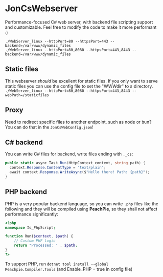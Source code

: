 # JonCsWebserver
Performance-focused C# web server, with backend file scripting support and customizable.
Feel free to modify the code to make it more performant :)

`./WebServer_linux --httpPort=80 --httpsPort=443 --backend=/var/www/dynamic_files`<br/>
`./WebServer_linux --httpPort=80,8080 --httpsPort=443,8443 --backend=/var/www/dynamic_files`

## Static files
This webserver *should* be excellent for static files. If you only want to serve static files you can use the config file to set the "WWWdir" to a directory.
`./WebServer_linux --httpPort=80,8080 --httpsPort=443,8443 --webPath=/staticfiles`

## Proxy
Need to redirect specific files to another endpoint, such as node or bun? You can do that in the `JonCsWebConfig.json`!

## C# backend
You can write C# files for backend, write files ending with `._cs`:
```cs
public static async Task Run(HttpContext context, string path) {
  context.Response.ContentType = "text/plain";
  await context.Response.WriteAsync($"Hello there! Path: {path}");
}
```

## PHP backend
PHP is a very popular backend language, so you can write `.php` files like the following and they will be compiled using **PeachPie**, so they shall not affect performance significantly:
```php
<?php
namespace Is_PhpScript;

function Run($context, $path) {
    // Custom PHP logic
    return "Processed: " . $path;
}
?>
```
To support PHP, run `dotnet tool install --global Peachpie.Compiler.Tools` (and Enable_PHP = true in config file)
